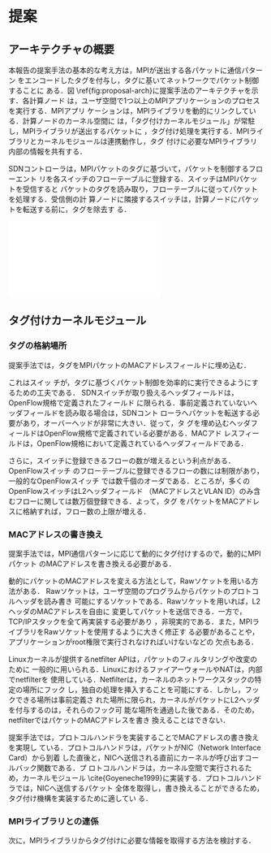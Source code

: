 # 提案

## アーキテクチャの概要

本報告の提案手法の基本的な考え方は，MPIが送出する各パケットに通信パターン
をエンコードしたタグを付与し，タグに基いてネットワークでパケット制御することに
ある．図 \ref{fig:proposal-arch}に提案手法のアーキテクチャを示す．各計算ノード
は，ユーザ空間で1つ以上のMPIアプリケーションのプロセスを実行する．MPIアプリ
ケーションは，MPIライブラリを動的にリンクしている．計算ノードのカーネル空間に
は，「タグ付けカーネルモジュール」が常駐し，MPIライブラリが送出するパケットに
，タグ付け処理を実行する．MPIライブラリとカーネルモジュールは連携動作し，タグ
付けに必要なMPIライブラリ内部の情報を共有する．

SDNコントローラは，MPIパケットのタグに基づいて，パケットを制御するフローエント
リを各スイッチのフローテーブルに登録する．スイッチはMPIパケットを受信すると
パケットのタグを読み取り，フローテーブルに従ってパケットを処理する．受信側の計
算ノードに隣接するスイッチは，計算ノードにパケットを転送する前に，タグを除去す
る．

![提案手法の全体像の概要\label{fig:proposal-arch}](proposal-arch.pdf)

## タグ付けカーネルモジュール

### タグの格納場所

提案手法では，タグをMPIパケットのMACアドレスフィールドに埋め込む．

これはスイッ
チが，タグに基づくパケット制御を効率的に実行できるようにするための工夫である．
SDNスイッチが取り扱えるヘッダフィールドは，OpenFlow規格で定義されたフィールド
に限られる．事前定義されていないヘッダフィールドを読み取る場合は，SDNコント
ローラへパケットを転送する必要があり，オーバーヘッドが非常に大きい．従って，タ
グを埋め込むヘッダフィールドはOpenFlow規格で定義されている必要がある．MACアド
レスフィールドは，OpenFlow規格において定義されているヘッダフィールドである．

さらに，スイッチに登録できるフローの数が増えるという利点がある．OpenFlowスイッチ
のフローテーブルに登録できるフローの数には制限があり，一般的なOpenFlowスイッチ
では数千個のオーダである．ところが，多くのOpenFlowスイッチはL2ヘッダフィールド
（MACアドレスとVLAN ID）のみ含むフローに関しては数万個登録できる．よって，タグ
をパケットをMACアドレスに格納すれば，フロー数の上限が増える．

### MACアドレスの書き換え

提案手法では，MPI通信パターンに応じて動的にタグ付けするので，動的にMPIパケット
のMACアドレスを書き換える必要がある．

動的にパケットのMACアドレスを変える方法として，Rawソケットを用いる方法がある．
Rawソケットは，ユーザ空間のプログラムからパケットのプロトコルヘッダを読み書き
可能にするソケットである．Rawソケットを用いれば，L2ヘッダのMACアドレスを自由に
変更してパケットを送信できる．一方で，TCP/IPスタックを全て再実装する必要があり
，非現実的である．また，MPIライブラリをRawソケットを使用するように大きく修正す
る必要があることや，アプリケーションがroot権限で実行されなければいけないなどの
欠点もある．

Linuxカーネルが提供するnetfilter APIは，パケットのフィルタリングや改変のために
一般的に用いられる．LinuxにおけるファイアーウォールやNATは，内部でnetfilterを
使用している．Netfilterは，カーネルのネットワークスタックの特定の場所にフック
し，独自の処理を挿入することを可能にする．しかし，フックできる場所は事前定義さ
れた場所に限られ，カーネルがパケットにL2ヘッダを付与するのは，それらのフック可
能な場所を通過した後である．そのため，netfilterではパケットのMACアドレスを書き
換えることはできない．

提案手法では，プロトコルハンドラを実装することでMACアドレスの書き換えを実現し
ている．プロトコルハンドラは，パケットがNIC（Network Interface Card）から到着
した直後と，NICへ送信される直前にカーネルが呼び出すコールバック関数である．プ
ロトコルハンドラは，カーネル空間で実行されるため，カーネルモジュール
\cite{Goyeneche1999}に実装する．プロトコルハンドラでは，NICへ送信するパケット
全体を取得し，書き換えることができるため，タグ付け機構を実装するために適してい
る．

### MPIライブラリとの連係

次に，MPIライブラリからタグ付けに必要な情報を取得する方法を検討する．

